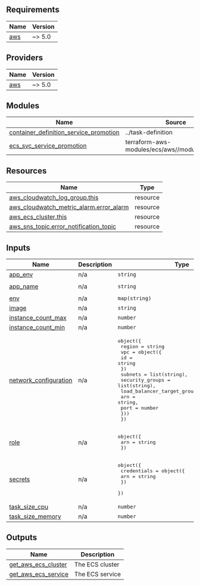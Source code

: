 <!-- BEGIN_TF_DOCS -->
## Requirements

| Name | Version |
|------|---------|
| <a name="requirement_aws"></a> [aws](#requirement\_aws) | ~> 5.0 |

## Providers

| Name | Version |
|------|---------|
| <a name="provider_aws"></a> [aws](#provider\_aws) | ~> 5.0 |

## Modules

| Name | Source | Version |
|------|--------|---------|
| <a name="module_container_definition_service_promotion"></a> [container\_definition\_service\_promotion](#module\_container\_definition\_service\_promotion) | ../task-definition | n/a |
| <a name="module_ecs_svc_service_promotion"></a> [ecs\_svc\_service\_promotion](#module\_ecs\_svc\_service\_promotion) | terraform-aws-modules/ecs/aws//modules/service | v5.11.2 |

## Resources

| Name | Type |
|------|------|
| [aws_cloudwatch_log_group.this](https://registry.terraform.io/providers/hashicorp/aws/latest/docs/resources/cloudwatch_log_group) | resource |
| [aws_cloudwatch_metric_alarm.error_alarm](https://registry.terraform.io/providers/hashicorp/aws/latest/docs/resources/cloudwatch_metric_alarm) | resource |
| [aws_ecs_cluster.this](https://registry.terraform.io/providers/hashicorp/aws/latest/docs/resources/ecs_cluster) | resource |
| [aws_sns_topic.error_notification_topic](https://registry.terraform.io/providers/hashicorp/aws/latest/docs/resources/sns_topic) | resource |

## Inputs

| Name | Description | Type | Default | Required |
|------|-------------|------|---------|:--------:|
| <a name="input_app_env"></a> [app\_env](#input\_app\_env) | n/a | `string` | n/a | yes |
| <a name="input_app_name"></a> [app\_name](#input\_app\_name) | n/a | `string` | `"service-promotion"` | no |
| <a name="input_env"></a> [env](#input\_env) | n/a | `map(string)` | `{}` | no |
| <a name="input_image"></a> [image](#input\_image) | n/a | `string` | n/a | yes |
| <a name="input_instance_count_max"></a> [instance\_count\_max](#input\_instance\_count\_max) | n/a | `number` | `256` | no |
| <a name="input_instance_count_min"></a> [instance\_count\_min](#input\_instance\_count\_min) | n/a | `number` | `1` | no |
| <a name="input_network_configuration"></a> [network\_configuration](#input\_network\_configuration) | n/a | <pre>object({<br>    region = string<br>    vpc = object({<br>      id = string<br>    })<br>    subnets         = list(string),<br>    security_groups = list(string),<br>    load_balancer_target_groups = list(object({<br>      arn  = string,<br>      port = number<br>    }))<br>  })</pre> | n/a | yes |
| <a name="input_role"></a> [role](#input\_role) | n/a | <pre>object({<br>    arn = string<br>  })</pre> | n/a | yes |
| <a name="input_secrets"></a> [secrets](#input\_secrets) | n/a | <pre>object({<br>    credentials = object({<br>      arn = string<br>    })<br>  })</pre> | n/a | yes |
| <a name="input_task_size_cpu"></a> [task\_size\_cpu](#input\_task\_size\_cpu) | n/a | `number` | `1024` | no |
| <a name="input_task_size_memory"></a> [task\_size\_memory](#input\_task\_size\_memory) | n/a | `number` | `2048` | no |

## Outputs

| Name | Description |
|------|-------------|
| <a name="output_get_aws_ecs_cluster"></a> [get\_aws\_ecs\_cluster](#output\_get\_aws\_ecs\_cluster) | The ECS cluster |
| <a name="output_get_aws_ecs_service"></a> [get\_aws\_ecs\_service](#output\_get\_aws\_ecs\_service) | The ECS service |
<!-- END_TF_DOCS -->
